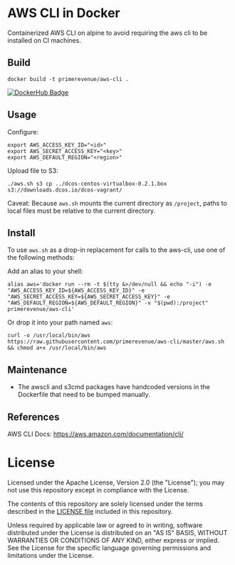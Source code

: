 # AWS CLI in Docker

Containerized AWS CLI on alpine to avoid requiring the aws cli to be installed on CI machines.

## Build

```
docker build -t primerevenue/aws-cli .
```



[![DockerHub Badge](http://dockeri.co/image/primerevenue/aws-cli)](https://hub.docker.com/r/primerevenue/aws-cli/)

## Usage

Configure:

```
export AWS_ACCESS_KEY_ID="<id>"
export AWS_SECRET_ACCESS_KEY="<key>"
export AWS_DEFAULT_REGION="<region>"
```

Upload file to S3:

```
./aws.sh s3 cp ../dcos-centos-virtualbox-0.2.1.box s3://downloads.dcos.io/dcos-vagrant/
```

Caveat: Because `aws.sh` mounts the current directory as `/project`, paths to local files must be relative to the current directory.

## Install

To use `aws.sh` as a drop-in replacement for calls to the aws-cli, use one of the following methods:

Add an alias to your shell:

```
alias aws='docker run --rm -t $(tty &>/dev/null && echo "-i") -e "AWS_ACCESS_KEY_ID=${AWS_ACCESS_KEY_ID}" -e "AWS_SECRET_ACCESS_KEY=${AWS_SECRET_ACCESS_KEY}" -e "AWS_DEFAULT_REGION=${AWS_DEFAULT_REGION}" -v "$(pwd):/project" primerevenue/aws-cli'
```

Or drop it into your path named `aws`:

```
curl -o /usr/local/bin/aws https://raw.githubusercontent.com/primerevenue/aws-cli/master/aws.sh && chmod a+x /usr/local/bin/aws
```

## Maintenance 

- The awscli and s3cmd packages have handcoded versions in the Dockerfile that need to be bumped manually.

## References

AWS CLI Docs: https://aws.amazon.com/documentation/cli/


# License


Licensed under the Apache License, Version 2.0 (the "License");
you may not use this repository except in compliance with the License.

The contents of this repository are solely licensed under the terms described in the [LICENSE file](./LICENSE) included in this repository.

Unless required by applicable law or agreed to in writing, software
distributed under the License is distributed on an "AS IS" BASIS,
WITHOUT WARRANTIES OR CONDITIONS OF ANY KIND, either express or implied.
See the License for the specific language governing permissions and
limitations under the License.
